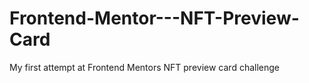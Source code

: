 # Frontend-Mentor---NFT-Preview-Card
My first attempt at Frontend Mentors NFT preview card challenge
